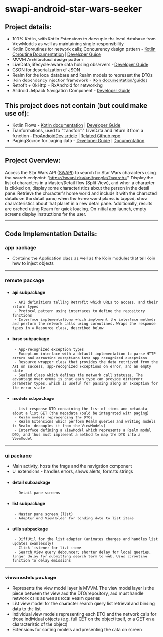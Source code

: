 # swapi-android-star-wars-seeker

## Project details:
- 100% Kotlin, with Kotlin Extensions to decouple the local database from ViewModels as well as maintaining single-responsibility
- Kotlin Coroutines for network calls; Concurrency design pattern - [Kotlin Coroutine Documentation](https://kotlinlang.org/docs/coroutines-basics.html) | [Developer Guide](https://developer.android.com/kotlin/coroutines)
- MVVM Architectural design pattern
- LiveData, lifecycle-aware data holding observers - [Developer Guide](https://developer.android.com/topic/libraries/architecture/livedata)
- GSON for deserialization of JSON
- Realm for the local database and Realm models to represent the DTOs
- Koin dependency injection framework - [Koin documentation/guides](https://insert-koin.io)
- Retrofit + OkHttp + RxAndroid for networking
- Android Jetpack Navigation Component - [Developer Guide](https://developer.android.com/guide/navigation/navigation-getting-started)

## This project does not contain (but could make use of):
- Kotlin Flows - [Kotlin documentation](https://kotlinlang.org/docs/flow.html) | [Developer Guide](https://developer.android.com/kotlin/flow)
- Tranformations, used to "transform" LiveData and return it from a function - [ProAndroidDev article](https://proandroiddev.com/making-network-calls-with-livedata-transformations-77c47272afcf) | [Related Github repo](https://github.com/KunalChaubal/LiveDataTransformExample)
- PagingSource for paging data - [Developer Guide](https://developer.android.com/topic/libraries/architecture/paging/v3-overview) | [Documentation](https://developer.android.com/reference/kotlin/androidx/paging/PagingSource)

_____________________________
## Project Overview:
Access the Star Wars API ([SWAPI](https://swapi.dev/documentation)) to search for Star Wars characters using the search endpoint: "https://swapi.dev/api/people/?search=".
Display the list of characters in a Master/Detail flow (Split View), and when a character is clicked on, display some characteristics about the person in the detail pane. Retrieve the character's home world and include it with the characted details on the detail pane; when the home world planet is tapped, show characteristics
about that planet in a new detail pane. Additionally, results are cached using Realm for quick loading. On initial app launch, empty screens display instructions for the user.

_____________________________
## Code Implementation Details:

### app package
- Contains the Application class as well as the Koin modules that tell Koin how to inject objects

_____________________________
### remote package
- #### api subpackage
       - API definitions telling Retrofit which URLs to access, and their return types
       - Protocol pattern using interfaces to define the repository functions
       - Interface implementations which implement the interface methods and perform the network calls using coroutines. Wraps the response types in a Resource class, described below
- #### base subpackage
       - App-recognized exception types
       - Exception interface with a default implementation to parse HTTP errors and coroutine exceptions into app-recognized exceptions
       - Resource wrapper class that provides the data retrieved from the API on success, app-recognized exceptions on error, and an empty state
       - Sealed class which defines the network call statuses. The advantage over enums is that each type can provide different parameter types, which is useful for passing along an exception for the error state
- #### models subpackage
       - List response DTO containing the list of items and metadata about a list GET (the metadata could be integrated with paging)
       - Realm models representing the DTOs
       - Realm Extensions which perform Realm queries and writing models to Realm (decouples it from the ViewModels)
       - Interface defining a ViewModel which represents a Realm model DTO, and thus must implement a method to map the DTO into a ViewModel

_____________________________
### ui package
- Main activity, hosts the frags and the navigation component
- UI extensions - handles errors, shows alerts, formats strings
- #### detail subpackage
       - Detail pane screens
- #### list subpackage
       - Master pane screen (list)
       - Adapter and ViewHolder for binding data to list items
- #### utils subpackage
       - DiffUtil for the list adapter (animates changes and handles list updates seamlessly)
       - Click listener for list items
       - Search View query debouncer; shorter delay for local queries, longer delay for submitting search term to web. Uses coroutine function to delay emissions

_____________________________
### viewmodels package
- Represents the view model layer in MVVM. The view model layer is the piece between the view and the DTO/repository, and must handle network calls as well as local Realm queries
- List view model for the character search query list retrieval and binding data to the list
- Individual view models representing each DTO and the network calls for those individual objects (e.g. full GET on the object itself, or a GET on a characteristic of the object)
- Extensions for sorting models and presenting the data on screen
